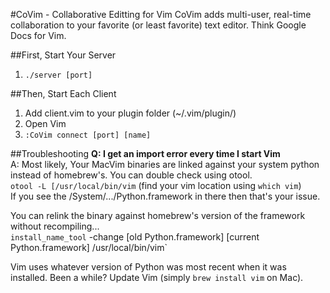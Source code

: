 #CoVim - Collaborative Editting for Vim
CoVim adds multi-user, real-time collaboration to your favorite (or least favorite) text editor. Think Google Docs for Vim.

##First, Start Your Server
1. `./server [port]`

##Then, Start Each Client
1. Add client.vim to your plugin folder (~/.vim/plugin/)
1. Open Vim 
2. `:CoVim connect [port] [name]`

##Troubleshooting
__Q: I get an import error every time I start Vim__  
A: Most likely, Your MacVim binaries are linked against your system python instead of homebrew's. You can double check using otool.  
`otool -L [/usr/local/bin/vim` (find your vim location using `which vim`)  
If you see the /System/.../Python.framework in there then that's your issue.

You can relink the binary against homebrew's version of the framework without recompiling...  
`install_name_tool` -change [old Python.framework] [current Python.framework] /usr/local/bin/vim`



Vim uses whatever version of Python was most recent when it was installed. Been a while? Update Vim (simply `brew install vim` on Mac).

